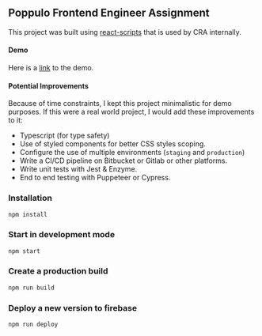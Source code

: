 ## Poppulo Frontend Engineer Assignment

This project was built using [react-scripts](https://www.npmjs.com/package/react-scripts) that is used by CRA internally.

#### Demo

Here is a [link](https://poppulo-assignment.web.app/) to the demo.

#### Potential Improvements

Because of time constraints, I kept this project minimalistic for demo purposes. If this were a real world project, I would add these improvements to it:

- Typescript (for type safety)
- Use of styled components for better CSS styles scoping.
- Configure the use of multiple environments (`staging` and `production`)
- Write a CI/CD pipeline on Bitbucket or Gitlab or other platforms.
- Write unit tests with Jest & Enzyme.
- End to end testing with Puppeteer or Cypress.

### Installation

```bash
npm install
```

### Start in development mode

```bash
npm start
```

### Create a production build

```bash
npm run build
```

### Deploy a new version to firebase

```bash
npm run deploy
```
